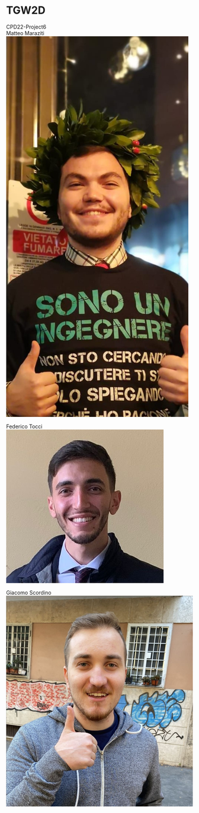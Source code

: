 # TGW2D
CPD22-Project6  
Matteo Maraziti  
![MatteoMaraziti](/images/contributors/MatteoMaraziti.jpg)

Federico Tocci  
![FedericoTocci](/images/contributors/FedericoTocci.jpg)

Giacomo Scordino
![GiacomoScordino](/images/contributors/GiacomoScordino.jpg)

